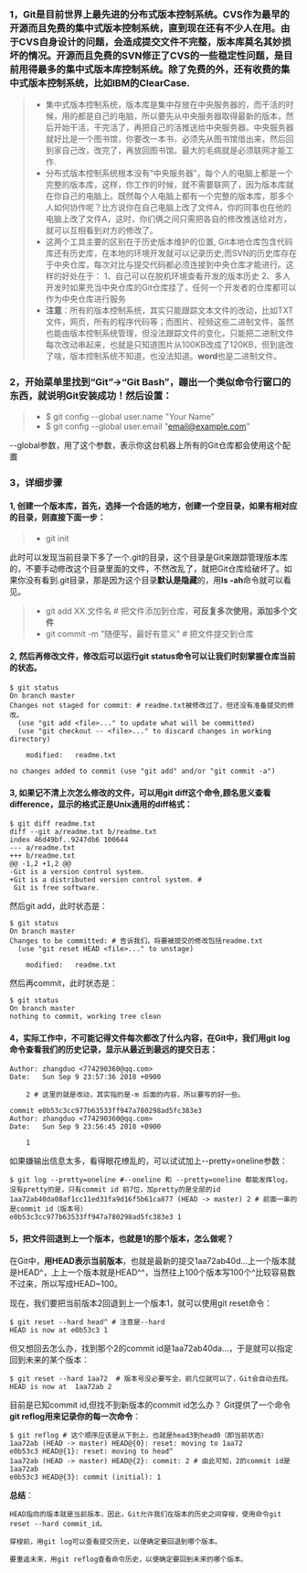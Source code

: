 ### 1，Git是目前世界上最先进的分布式版本控制系统。CVS作为最早的开源而且免费的集中式版本控制系统，直到现在还有不少人在用。由于CVS自身设计的问题，会造成提交文件不完整，版本库莫名其妙损坏的情况。开源而且免费的SVN修正了CVS的一些稳定性问题，是目前用得最多的集中式版本库控制系统。除了免费的外，还有收费的集中式版本控制系统，比如IBM的ClearCase. 
>* 集中式版本控制系统，版本库是集中存放在中央服务器的，而干活的时候，用的都是自己的电脑，所以要先从中央服务器取得最新的版本，然后开始干活，干完活了，再把自己的活推送给中央服务器。中央服务器就好比是一个图书馆，你要改一本书，必须先从图书馆借出来，然后回到家自己改，改完了，再放回图书馆。最大的毛病就是必须联网才能工作.
>* 分布式版本控制系统根本没有“中央服务器”，每个人的电脑上都是一个完整的版本库，这样，你工作的时候，就不需要联网了，因为版本库就在你自己的电脑上。既然每个人电脑上都有一个完整的版本库，那多个人如何协作呢？比方说你在自己电脑上改了文件A，你的同事也在他的电脑上改了文件A，这时，你们俩之间只需把各自的修改推送给对方，就可以互相看到对方的修改了。
>* 这两个工具主要的区别在于历史版本维护的位置, Git本地仓库包含代码库还有历史库，在本地的环境开发就可以记录历史;而SVN的历史库存在于中央仓库，每次对比与提交代码都必须连接到中央仓库才能进行。这样的好处在于：
1、自己可以在脱机环境查看开发的版本历史
2、多人开发时如果充当中央仓库的Git仓库挂了，任何一个开发者的仓库都可以作为中央仓库进行服务
>* **注意**：所有的版本控制系统，其实只能跟踪文本文件的改动，比如TXT文件，网页，所有的程序代码等；而图片、视频这些二进制文件，虽然也能由版本控制系统管理，但没法跟踪文件的变化，只能把二进制文件每次改动串起来，也就是只知道图片从100KB改成了120KB，但到底改了啥，版本控制系统不知道，也没法知道。**word**也是二进制文件。

### 2，开始菜单里找到“Git”->“Git Bash”，蹦出一个类似命令行窗口的东西，就说明Git安装成功！然后设置：
>* $ git config --global user.name "Your Name"
>* $ git config --global user.email "email@example.com"

--global参数，用了这个参数，表示你这台机器上所有的Git仓库都会使用这个配置

### 3，详细步骤
#### 1, 创建一个版本库，首先，选择一个合适的地方，创建一个空目录，如果有相对应的目录，则直接下面一步：
>* git init

此时可以发现当前目录下多了一个.git的目录，这个目录是Git来跟踪管理版本库的，不要手动修改这个目录里面的文件，不然改乱了，就把Git仓库给破坏了。如果你没有看到.git目录，那是因为这个目录**默认是隐藏**的，用**ls -ah**命令就可以看见。

>* git add XX.文件名 # 把文件添加到仓库，**可反复多次使用，添加多个文件**
>* git commit -m "随便写，最好有意义" # 把文件提交到仓库

#### 2, 然后再修改文件，修改后可以**运行git status命令可以让我们时刻掌握仓库当前的状态**。
```
$ git status
On branch master
Changes not staged for commit: # readme.txt被修改过了，但还没有准备提交的修改。
  (use "git add <file>..." to update what will be committed)
  (use "git checkout -- <file>..." to discard changes in working directory)

    modified:   readme.txt

no changes added to commit (use "git add" and/or "git commit -a")
```
#### 3, 如果记不清上次怎么修改的文件，可以用**git diff这个命令,顾名思义查看difference，显示的格式正是Unix通用的diff格式**：
```
$ git diff readme.txt 
diff --git a/readme.txt b/readme.txt
index 46d49bf..9247db6 100644
--- a/readme.txt
+++ b/readme.txt
@@ -1,2 +1,2 @@
-Git is a version control system.
+Git is a distributed version control system. #
 Git is free software.
```
然后git add，此时状态是：
```
$ git status
On branch master
Changes to be committed: # 告诉我们，将要被提交的修改包括readme.txt
  (use "git reset HEAD <file>..." to unstage)

    modified:   readme.txt
```
然后再commit，此时状态是：
```
$ git status
On branch master
nothing to commit, working tree clean
```
#### 4，实际工作中，不可能记得文件每次都改了什么内容，在Git中，我们用git log命令查看我们的历史记录，显示从最近到最远的提交日志：
```
Author: zhangduo <774290360@qq.com>
Date:   Sun Sep 9 23:57:36 2018 +0900

    2 # 这里的就是改动，其实指的是-m 后面的内容，所以要写的好一些。

commit e0b53c3cc977b63533ff947a780298ad5fc383e3
Author: zhangduo <774290360@qq.com>
Date:   Sun Sep 9 23:56:45 2018 +0900

    1
```
如果嫌输出信息太多，看得眼花缭乱的，可以试试加上--pretty=oneline参数：
```
$ git log --pretty=oneline #--oneline 和 --pretty=oneline 都能发挥log，没有pretty的是，只有commit id 前7位，加pretty的是全部的id
1aa72ab40da08af1cc11ed31fa9d16f5b61ca877 (HEAD -> master) 2 # 前面一串的是commit id（版本号）
e0b53c3cc977b63533ff947a780298ad5fc383e3 1
```
#### 5，把文件回退到上一个版本，也就是1的那个版本，怎么做呢？
在Git中，**用HEAD表示当前版本**，也就是最新的提交1aa72ab40d...上一个版本就是HEAD^，上上一个版本就是HEAD^^，当然往上100个版本写100个^比较容易数不过来，所以写成HEAD~100。

现在，我们要把当前版本2回退到上一个版本1，就可以使用git reset命令：
```
$ git reset --hard head^ # 注意是--hard 
HEAD is now at e0b53c3 1
```
但又想回去怎么办，找到那个2的commit id是1aa72ab40da...，于是就可以指定回到未来的某个版本：
```
$ git reset --hard 1aa72  # 版本号没必要写全，前几位就可以了，Git会自动去找。
HEAD is now at  1aa72ab 2 
```
目前是已知commit id,但找不到新版本的commit id怎么办？ Git提供了一个命令**git reflog用来记录你的每一次命令**：
```
$ git reflog # 这个顺序应该是从下到上，也就是head3到head0（即当前状态）
1aa72ab (HEAD -> master) HEAD@{0}: reset: moving to 1aa72
e0b53c3 HEAD@{1}: reset: moving to head^
1aa72ab (HEAD -> master) HEAD@{2}: commit: 2 # 由此可知，2的commit id是1aa72ab
e0b53c3 HEAD@{3}: commit (initial): 1 
```
**总结**：
```
HEAD指向的版本就是当前版本，因此，Git允许我们在版本的历史之间穿梭，使用命令git reset --hard commit_id。

穿梭前，用git log可以查看提交历史，以便确定要回退到哪个版本。

要重返未来，用git reflog查看命令历史，以便确定要回到未来的哪个版本。
```
